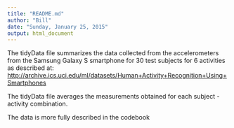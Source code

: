 ```yaml
---
title: "README.md"
author: "Bill"
date: "Sunday, January 25, 2015"
output: html_document
---
```


The tidyData file summarizes the data collected from the accelerometers from the Samsung Galaxy S smartphone for 30 test subjects for 6 activities as described at: http://archive.ics.uci.edu/ml/datasets/Human+Activity+Recognition+Using+Smartphones

The tidyData file averages the measurements obtained for each subject - activity combination. 

The data is more fully described in the codebook